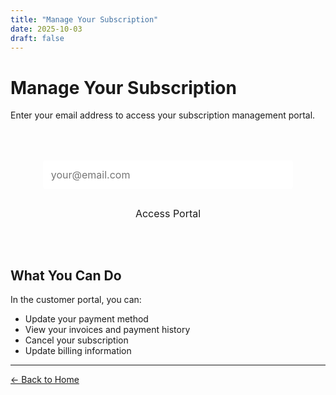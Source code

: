 ```yaml
---
title: "Manage Your Subscription"
date: 2025-10-03
draft: false
---
```


# Manage Your Subscription

Enter your email address to access your subscription management portal.

<div class="manage-form">
  <input type="email" id="email" placeholder="your@email.com" required>
  <button onclick="openPortal()">Access Portal</button>
  <p id="error-message" style="color: red; display: none;"></p>
  <p id="loading-message" style="display: none;">Loading...</p>
</div>

## What You Can Do

In the customer portal, you can:
- Update your payment method
- View your invoices and payment history
- Cancel your subscription
- Update billing information

---

[← Back to Home](/)

<style>
.manage-form {
  max-width: 400px;
  margin: 2rem auto;
  padding: 2rem;
  border: 1px solid var(--color-border);
  border-radius: 8px;
}

.manage-form input {
  width: 100%;
  padding: 0.8rem;
  margin-bottom: 1rem;
  font-size: 1rem;
  border: 1px solid var(--color-border);
  border-radius: 4px;
  font-family: var(--font-sans);
}

.manage-form button {
  width: 100%;
  padding: 0.8rem 1.5rem;
  font-size: 1rem;
  background-color: var(--color-primary);
  color: var(--color-background);
  border: none;
  border-radius: 4px;
  cursor: pointer;
  transition: opacity 0.2s;
  font-family: var(--font-sans);
}

.manage-form button:hover {
  opacity: 0.8;
}

.manage-form button:disabled {
  opacity: 0.5;
  cursor: not-allowed;
}
</style>

<script>
async function openPortal() {
  const email = document.getElementById('email').value;
  const errorMsg = document.getElementById('error-message');
  const loadingMsg = document.getElementById('loading-message');
  const button = document.querySelector('.manage-form button');
  
  if (!email) {
    errorMsg.textContent = 'Please enter your email address';
    errorMsg.style.display = 'block';
    return;
  }
  
  errorMsg.style.display = 'none';
  loadingMsg.style.display = 'block';
  button.disabled = true;
  
  try {
    // Get customer ID by email
    const customerResponse = await fetch('/stripe/get-customer-by-email', {
      method: 'POST',
      headers: { 'Content-Type': 'application/json' },
      body: JSON.stringify({ email: email })
    });
    
    if (!customerResponse.ok) {
      const error = await customerResponse.json();
      throw new Error(error.error || 'Customer not found');
    }
    
    const { customerId } = await customerResponse.json();
    
    // Create portal session
    const portalResponse = await fetch('/stripe/create-portal-session', {
      method: 'POST',
      headers: { 'Content-Type': 'application/json' },
      body: JSON.stringify({
        customerId: customerId,
        returnUrl: window.location.origin + '/manage'
      })
    });
    
    if (!portalResponse.ok) {
      throw new Error('Failed to create portal session');
    }
    
    const { url } = await portalResponse.json();
    window.location.href = url;
    
  } catch (error) {
    console.error('Error:', error);
    errorMsg.textContent = error.message || 'Something went wrong. Please try again.';
    errorMsg.style.display = 'block';
    loadingMsg.style.display = 'none';
    button.disabled = false;
  }
}

// Allow Enter key to submit
document.getElementById('email').addEventListener('keypress', function(e) {
  if (e.key === 'Enter') {
    openPortal();
  }
});
</script>
